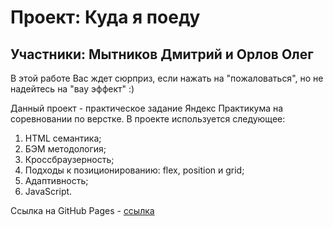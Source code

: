 # Проект: Куда я поеду
## Участники: Мытников Дмитрий и Орлов Олег

В этой работе Вас ждет сюрприз, если нажать на "пожаловаться", но не надейтесь на "вау эффект" :)

Данный проект - практическое задание Яндекс Практикума на соревновании по верстке.
В проекте используется следующее:

1. HTML семантика;
2. БЭМ методология;
3. Кроссбраузерность;
4. Подходы к позиционированию: flex, position и grid;
5. Адаптивность;
6. JavaScript.

Ссылка на GitHub Pages - [ссылка](https://dimitry-prog.github.io/challenge/)
